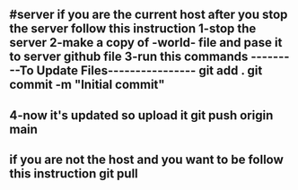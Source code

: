 #server
if you are the current host after you stop the server follow this instruction
1-stop the server
2-make a copy of -world- file and pase it to server github file 
3-run this commands
---------To Update Files----------------
git add .
git commit -m "Initial commit"
----------------------------------------
4-now it's updated so upload it
git push origin main
----------------------------------------
if you are not the host and you want to be follow this instruction 
git pull
----------------------------------------